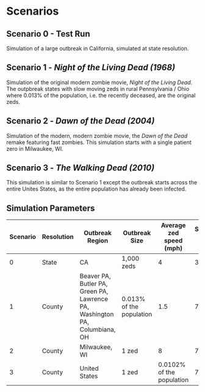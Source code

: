 # Scenarios

## Scenario 0 - Test Run

Simulation of a large outbreak in California, simulated at state resolution.

## Scenario 1 - *Night of the Living Dead (1968)*

Simulation of the original modern zombie movie, *Night of the Living Dead.* The outpbreak states with slow moving zeds in rural Pennsylvania / Ohio where 0.013% of the population, i.e. the recently deceased, are the original zeds.

## Scenario 2 - *Dawn of the Dead (2004)*

Simulation of the modern, modern zombie movie, the *Dawn of the Dead* remake featuring fast zombies. This simulation starts with a single patient zero in Milwaukee, WI. 

## Scenario 3 - *The Walking Dead (2010)*

This simulation is similar to Scenario 1 except the outbreak starts across the entire Unites States, as the entire population has already been infected.

## Simulation Parameters

| Scenario | Resolution | Outbreak Region | Outbreak Size | Average zed speed (mph) | Simulation Length (days) |
|---|---|---|---|---|---|
| 0 | State | CA | 1,000 zeds | 4 | 365 |
| 1 | County | Beaver PA, Butler PA, Green PA, Lawrence PA, Washington PA, Columbiana, OH | 0.013% of the population | 1.5 | 730 |
| 2 | County | Milwaukee, WI | 1 zed | 8 | 730 |
| 3 | County | United States | 1 zed | 0.0102% of the population | 730 |
